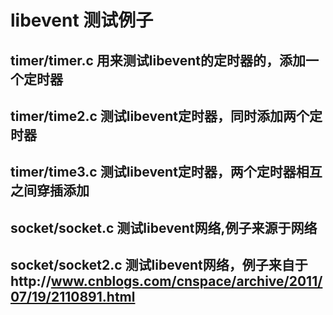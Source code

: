 # libevent 测试例子

## timer/timer.c 用来测试libevent的定时器的，添加一个定时器

## timer/time2.c 测试libevent定时器，同时添加两个定时器

## timer/time3.c 测试libevent定时器，两个定时器相互之间穿插添加

## socket/socket.c 测试libevent网络,例子来源于网络

## socket/socket2.c 测试libevent网络，例子来自于http://www.cnblogs.com/cnspace/archive/2011/07/19/2110891.html
